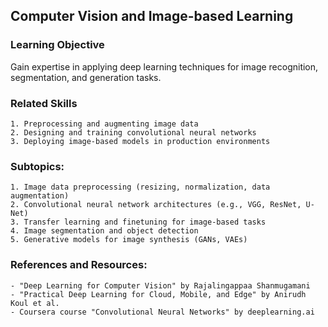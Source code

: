 ## Computer Vision and Image-based Learning

### Learning Objective

Gain expertise in applying deep learning techniques for image recognition, segmentation, and generation tasks.

### Related Skills
 	1. Preprocessing and augmenting image data
 	2. Designing and training convolutional neural networks
 	3. Deploying image-based models in production environments
### Subtopics:
 	1. Image data preprocessing (resizing, normalization, data augmentation)
 	2. Convolutional neural network architectures (e.g., VGG, ResNet, U-Net)
 	3. Transfer learning and finetuning for image-based tasks
 	4. Image segmentation and object detection
 	5. Generative models for image synthesis (GANs, VAEs)
###  References and Resources:
 	- "Deep Learning for Computer Vision" by Rajalingappaa Shanmugamani
 	- "Practical Deep Learning for Cloud, Mobile, and Edge" by Anirudh Koul et al.
 	- Coursera course "Convolutional Neural Networks" by deeplearning.ai
